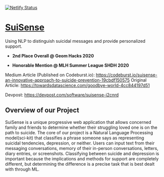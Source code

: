[![Netlify Status](https://api.netlify.com/api/v1/badges/113e244d-b901-4ac2-95c2-77977458bf9d/deploy-status)](https://app.netlify.com/sites/suisense/deploys)

# [SuiSense](https://suisense.space/)

Using NLP to distinguish suicidal messages and provide personalized support.

- **2nd Place Overall @ Geom Hacks 2020**

- **Honorable Mention @ MLH Summer League SHDH 2020**

Medium Article (Published on Codeburst.io): https://codeburst.io/suisense-an-innovative-approach-to-suicide-prevention-19cbdf150575
Original Article: https://towardsdatascience.com/goodbye-world-4cc844197d51

Devpost: https://devpost.com/software/suisense-i2cnrd

## Overview of our Project

SuiSense is a unique progressive web application that allows concerned family and friends to determine whether their struggling loved one is on the path to suicide. The core of our project is a Natural Language Processing model(sci-kit) that classifies a phrase someone says as representing suicidal tendencies, depression, or neither. Users can input text from their messaging conversations, memory of their in-person conversations, letters, diary entries, or screenshots. Classifying between suicide and depression is important because the implications and methods for support are completely different, but determining the difference is a precise task that is best dealt with through ML.  

